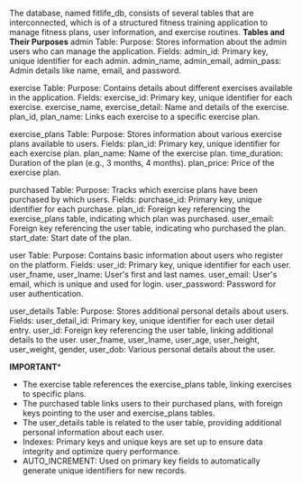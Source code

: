 The database, named fitlife_db, consists of several tables that are interconnected, which is of a structured fitness training application to manage fitness plans, user information, and 
exercise routines.
**********Tables and Their Purposes**********
admin Table:
Purpose: Stores information about the admin users who can manage the application.
Fields:
admin_id: Primary key, unique identifier for each admin. admin_name, admin_email, admin_pass: Admin details like name, email, and password.

exercise Table:
Purpose: Contains details about different exercises available in the application.
Fields:
exercise_id: Primary key, unique identifier for each exercise. exercise_name, exercise_detail: Name and details of the exercise. plan_id, plan_name: Links each exercise to a 
specific exercise plan.

exercise_plans Table:
Purpose: Stores information about various exercise plans available to users.
Fields:
plan_id: Primary key, unique identifier for each exercise plan. plan_name: Name of the exercise plan. time_duration: Duration of the plan (e.g., 3 months, 4 months). plan_price: Price 
of the exercise plan.

purchased Table:
Purpose: Tracks which exercise plans have been purchased by which users.
Fields:
purchase_id: Primary key, unique identifier for each purchase. plan_id: Foreign key referencing the exercise_plans table, indicating which plan was purchased. user_email: Foreign key 
referencing the user table, indicating who purchased the plan. start_date: Start date of the plan.

user Table:
Purpose: Contains basic information about users who register on the platform.
Fields:
user_id: Primary key, unique identifier for each user. user_fname, user_lname: User's first and last names. user_email: User's email, which is unique and used for login. 
user_password: Password for user authentication.

user_details Table:
Purpose: Stores additional personal details about users.
Fields:
user_detail_id: Primary key, unique identifier for each user detail entry. user_id: Foreign key referencing the user table, linking additional details to the user. user_fname, 
user_lname, user_age, user_height, user_weight, gender, user_dob: Various personal details about the user.

********IMPORTANT*********
- The exercise table references the exercise_plans table, linking exercises to specific plans.
- The purchased table links users to their purchased plans, with foreign keys pointing to the user and exercise_plans tables.
- The user_details table is related to the user table, providing additional personal information about each user.
- Indexes: Primary keys and unique keys are set up to ensure data integrity and optimize query performance.
- AUTO_INCREMENT: Used on primary key fields to automatically generate unique identifiers for new records.
